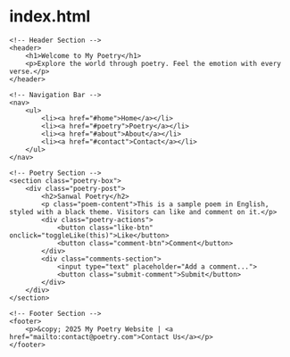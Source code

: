 # index.html
<!DOCTYPE html>
<html lang="en">
<head>
    <meta charset="UTF-8">
    <meta name="viewport" content="width=device-width, initial-scale=1.0">
    <title>Poetry Website</title>
    <link rel="stylesheet" href="styles.css">
    <script>
        function toggleLike(likeButton) {
            likeButton.classList.toggle('liked');
            if (likeButton.classList.contains('liked')) {
                likeButton.innerHTML = "Liked";
            } else {
                likeButton.innerHTML = "Like";
            }
        }
    </script>
</head>
<body>

    <!-- Header Section -->
    <header>
        <h1>Welcome to My Poetry</h1>
        <p>Explore the world through poetry. Feel the emotion with every verse.</p>
    </header>

    <!-- Navigation Bar -->
    <nav>
        <ul>
            <li><a href="#home">Home</a></li>
            <li><a href="#poetry">Poetry</a></li>
            <li><a href="#about">About</a></li>
            <li><a href="#contact">Contact</a></li>
        </ul>
    </nav>

    <!-- Poetry Section -->
    <section class="poetry-box">
        <div class="poetry-post">
            <h2>Sanwal Poetry</h2>
            <p class="poem-content">This is a sample poem in English, styled with a black theme. Visitors can like and comment on it.</p>
            <div class="poetry-actions">
                <button class="like-btn" onclick="toggleLike(this)">Like</button>
                <button class="comment-btn">Comment</button>
            </div>
            <div class="comments-section">
                <input type="text" placeholder="Add a comment...">
                <button class="submit-comment">Submit</button>
            </div>
        </div>
    </section>

    <!-- Footer Section -->
    <footer>
        <p>&copy; 2025 My Poetry Website | <a href="mailto:contact@poetry.com">Contact Us</a></p>
    </footer>

</body>
</html>
